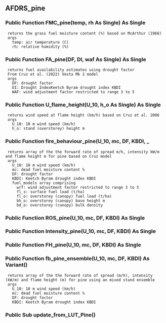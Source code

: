 ## AFDRS_pine

### Public Function FMC_pine(temp, rh As Single) As Single
     returns the grass fuel moisture content (%) based on McArthur (1966)
     args
       temp: air temperature (C)
       rh: relative humidity (%)

### Public Function FA_pine(DF, DI, waf As Single) As Single
     returns fuel availability estimates using drought factor
     From Cruz et al. (2022) Vesta Mk 2 model
     args
       DF: drought factor
       DI: Drought IndexKeetch Byram drought index KBDI
       WAF: wind adjustment factor restricted to range 3 to 5

### Public Function U_flame_height(U_10, h_o As Single) As Single
     returns wind speed at flame height (km/h) based on Cruz et al. 2006
     args
       U_10: 10 m wind speed (km/h)
       h_o: stand (overstorey) height m

### Public Function fire_behaviour_pine(U_10, mc, DF, KBDI, _
     returns array of the the forward rate of spread m/h, intensity kW/m and flame height m for pine based on Cruz model
     args
       U_10: 10 m wind speed (km/h)
       mc: dead fuel moisture content %
       DF: drought factor
       KBDI: Keetch Byram drought index KBDI
       fuel_models array comprising
         wrf: wind adjustment factor restricted to range 3 to 5
         fl_s: surface fuel load (t/ha)
         fl_o: overstorey (canopy) fuel load (t/ha)
         bh_o: overstorey (canopy) base height m
         bd_o: overstorey (canopy) bulk density

### Public Function ROS_pine(U_10, mc, DF, KBDI) As Single

### Public Function Intensity_pine(U_10, mc, DF, KBDI) As Single

### Public Function FH_pine(U_10, mc, DF, KBDI) As Single

### Public Function fb_pine_ensemble(U_10, mc, DF, KBDI) As Variant()
     returns array of the the forward rate of spread (m/h), intensity (kW/m) and flame height (m) for pine using an mixed stand ensemble
     args
       U_10: 10 m wind speed (km/h)
       mc: dead fuel moisture content %
       DF: drought factor
       KBDI: Keetch Byram drought index KBDI

### Public Sub update_from_LUT_Pine()
